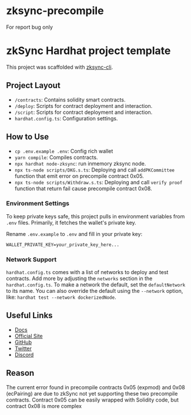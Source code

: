 # zksync-precompile
For report bug only

# zkSync Hardhat project template

This project was scaffolded with [zksync-cli](https://github.com/matter-labs/zksync-cli).

## Project Layout

- `/contracts`: Contains solidity smart contracts.
- `/deploy`: Scripts for contract deployment and interaction.
- `/script`: Scripts for contract deployment and interaction.
- `hardhat.config.ts`: Configuration settings.

## How to Use
- `cp .env.example .env`: Config rich wallet
- `yarn compile`: Compiles contracts.
- `npx hardhat node-zksync`: run inmemory zksync node.
- `npx ts-node scripts/DKG.s.ts`: Deploying and call `addPKCommittee` function that emit error on precompile contract 0x05.
- `npx ts-node scripts/Withdraw.s.ts`: Deploying and call `verify proof` function that return fail cause precompile contract 0x08.

### Environment Settings

To keep private keys safe, this project pulls in environment variables from `.env` files. Primarily, it fetches the wallet's private key.

Rename `.env.example` to `.env` and fill in your private key:

```
WALLET_PRIVATE_KEY=your_private_key_here...
```

### Network Support

`hardhat.config.ts` comes with a list of networks to deploy and test contracts. Add more by adjusting the `networks` section in the `hardhat.config.ts`. To make a network the default, set the `defaultNetwork` to its name. You can also override the default using the `--network` option, like: `hardhat test --network dockerizedNode`.

## Useful Links

- [Docs](https://era.zksync.io/docs/dev/)
- [Official Site](https://zksync.io/)
- [GitHub](https://github.com/matter-labs)
- [Twitter](https://twitter.com/zksync)
- [Discord](https://join.zksync.dev/)

## Reason 
The current error found in precompile contracts 0x05 (expmod) and 0x08 (ecPairing) are due to zkSync not yet supporting these two precompile contracts. Contract 0x05 can be easily wrapped with Solidity code, but contract 0x08 is more complex